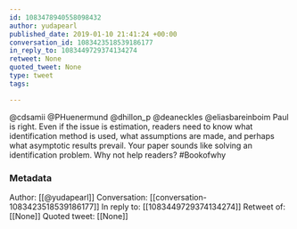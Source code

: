 ```yaml
---
id: 1083478940558098432
author: yudapearl
published_date: 2019-01-10 21:41:24 +00:00
conversation_id: 1083423518539186177
in_reply_to: 1083449729374134274
retweet: None
quoted_tweet: None
type: tweet
tags:

---
```


@cdsamii @PHuenermund @dhillon_p @deaneckles @eliasbareinboim Paul is right. Even if the issue is estimation, readers need to know what identification method is used, what assumptions are made, and perhaps what asymptotic results
prevail. Your paper sounds like solving an identification problem. Why not help readers?
#Bookofwhy

### Metadata

Author: [[@yudapearl]]
Conversation: [[conversation-1083423518539186177]]
In reply to: [[1083449729374134274]]
Retweet of: [[None]]
Quoted tweet: [[None]]
